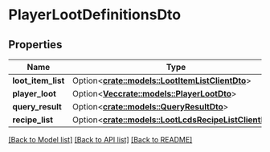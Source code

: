 # PlayerLootDefinitionsDto

## Properties

Name | Type | Description | Notes
------------ | ------------- | ------------- | -------------
**loot_item_list** | Option<[**crate::models::LootItemListClientDto**](LootItemListClientDTO.md)> |  | [optional]
**player_loot** | Option<[**Vec<crate::models::PlayerLootDto>**](PlayerLootDTO.md)> |  | [optional]
**query_result** | Option<[**crate::models::QueryResultDto**](QueryResultDTO.md)> |  | [optional]
**recipe_list** | Option<[**crate::models::LootLcdsRecipeListClientDto**](LootLcdsRecipeListClientDTO.md)> |  | [optional]

[[Back to Model list]](../README.md#documentation-for-models) [[Back to API list]](../README.md#documentation-for-api-endpoints) [[Back to README]](../README.md)


